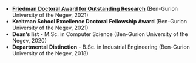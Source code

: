 * [**Friedman Doctoral Award for Outstanding Research**](https://in.bgu.ac.il/teva/cs/pages/events/The%20Friedman%20awards%202024.aspx) (Ben-Gurion University of the Negev, 2021)
* **Kreitman School Excellence Doctoral Fellowship Award** (Ben-Gurion University of the Negev, 2021)
* **Dean’s list** - M.Sc. in Computer Science (Ben-Gurion University of the Negev, 2020)
* **Departmental Distinction** - B.Sc. in Industrial Engineering (Ben-Gurion University of the Negev, 2018)
